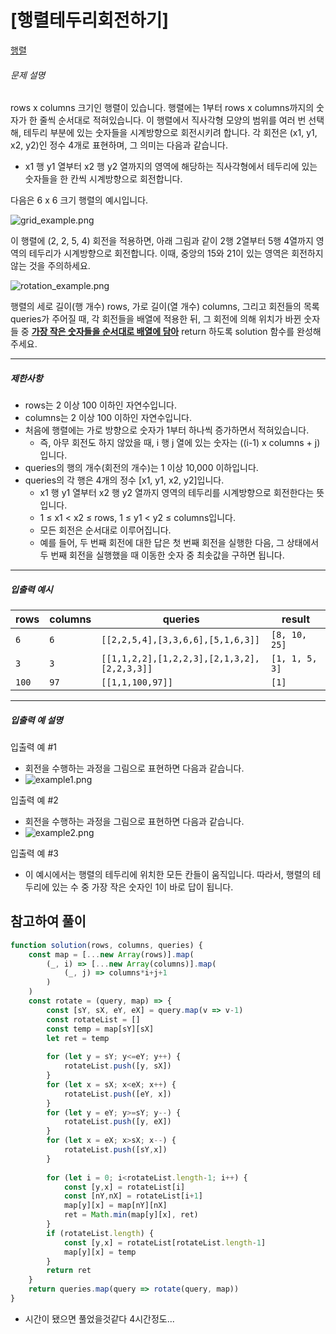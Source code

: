 # [행렬테두리회전하기]

[행렬](https://school.programmers.co.kr/learn/courses/30/lessons/77485)

###### 문제 설명

rows x columns 크기인 행렬이 있습니다. 행렬에는 1부터 rows x columns까지의 숫자가 한 줄씩 순서대로 적혀있습니다. 이 행렬에서 직사각형 모양의 범위를 여러 번 선택해, 테두리 부분에 있는 숫자들을 시계방향으로 회전시키려 합니다. 각 회전은 (x1, y1, x2, y2)인 정수 4개로 표현하며, 그 의미는 다음과 같습니다.

-   x1 행 y1 열부터 x2 행 y2 열까지의 영역에 해당하는 직사각형에서 테두리에 있는 숫자들을 한 칸씩 시계방향으로 회전합니다.

다음은 6 x 6 크기 행렬의 예시입니다.

![grid_example.png](https://grepp-programmers.s3.ap-northeast-2.amazonaws.com/files/ybm/4c3c0fab-11f4-43b6-b290-6f4017e9379f/grid_example.png)

이 행렬에 (2, 2, 5, 4) 회전을 적용하면, 아래 그림과 같이 2행 2열부터 5행 4열까지 영역의 테두리가 시계방향으로 회전합니다. 이때, 중앙의 15와 21이 있는 영역은 회전하지 않는 것을 주의하세요.

![rotation_example.png](https://grepp-programmers.s3.ap-northeast-2.amazonaws.com/files/ybm/962df137-5c71-4091-ad9f-8e322910c1ab/rotation_example.png)

행렬의 세로 길이(행 개수) rows, 가로 길이(열 개수) columns, 그리고 회전들의 목록 queries가 주어질 때, 각 회전들을 배열에 적용한 뒤, 그 회전에 의해 위치가 바뀐 숫자들 중 <u><strong>가장 작은 숫자들을 순서대로 배열에 담아</strong></u> return 하도록 solution 함수를 완성해주세요.

___

##### 제한사항

-   rows는 2 이상 100 이하인 자연수입니다.
-   columns는 2 이상 100 이하인 자연수입니다.
-   처음에 행렬에는 가로 방향으로 숫자가 1부터 하나씩 증가하면서 적혀있습니다.
    -   즉, 아무 회전도 하지 않았을 때, i 행 j 열에 있는 숫자는 ((i-1) x columns + j)입니다.
-   queries의 행의 개수(회전의 개수)는 1 이상 10,000 이하입니다.
-   queries의 각 행은 4개의 정수 \[x1, y1, x2, y2\]입니다.
    -   x1 행 y1 열부터 x2 행 y2 열까지 영역의 테두리를 시계방향으로 회전한다는 뜻입니다.
    -   1 ≤ x1 < x2 ≤ rows, 1 ≤ y1 < y2 ≤ columns입니다.
    -   모든 회전은 순서대로 이루어집니다.
    -   예를 들어, 두 번째 회전에 대한 답은 첫 번째 회전을 실행한 다음, 그 상태에서 두 번째 회전을 실행했을 때 이동한 숫자 중 최솟값을 구하면 됩니다.

___

##### 입출력 예시

| rows | columns | queries | result |
| --- | --- | --- | --- |
| `6` | `6` | `[[2,2,5,4],[3,3,6,6],[5,1,6,3]]` | `[8, 10, 25]` |
| `3` | `3` | `[[1,1,2,2],[1,2,2,3],[2,1,3,2],[2,2,3,3]]` | `[1, 1, 5, 3]` |
| `100` | `97` | `[[1,1,100,97]]` | `[1]` |

___

##### 입출력 예 설명

입출력 예 #1

-   회전을 수행하는 과정을 그림으로 표현하면 다음과 같습니다.
-   ![example1.png](https://grepp-programmers.s3.ap-northeast-2.amazonaws.com/files/ybm/8c8cdd84-d0ec-4b9d-bdf7-f100d0098c5e/example1.png)

입출력 예 #2

-   회전을 수행하는 과정을 그림으로 표현하면 다음과 같습니다.
-   ![example2.png](https://grepp-programmers.s3.ap-northeast-2.amazonaws.com/files/ybm/e3fce2bf-9da9-41e4-926a-5d19b4f31188/example2.png)

입출력 예 #3

-   이 예시에서는 행렬의 테두리에 위치한 모든 칸들이 움직입니다. 따라서, 행렬의 테두리에 있는 수 중 가장 작은 숫자인 1이 바로 답이 됩니다.

## 참고하여 풀이

```javascript
function solution(rows, columns, queries) {
    const map = [...new Array(rows)].map(
        (_, i) => [...new Array(columns)].map(
            (_, j) => columns*i+j+1
        )
    )
    const rotate = (query, map) => {
        const [sY, sX, eY, eX] = query.map(v => v-1)
        const rotateList = []
        const temp = map[sY][sX]
        let ret = temp
        
        for (let y = sY; y<=eY; y++) {
            rotateList.push([y, sX])
        }
        for (let x = sX; x<eX; x++) {
            rotateList.push([eY, x])
        }
        for (let y = eY; y>=sY; y--) {
            rotateList.push([y, eX])
        }
        for (let x = eX; x>sX; x--) {
            rotateList.push([sY,x])
        }
        
        for (let i = 0; i<rotateList.length-1; i++) {
            const [y,x] = rotateList[i]
            const [nY,nX] = rotateList[i+1]
            map[y][x] = map[nY][nX]
            ret = Math.min(map[y][x], ret)
        }
        if (rotateList.length) {
            const [y,x] = rotateList[rotateList.length-1]
            map[y][x] = temp
        }
        return ret
    }
    return queries.map(query => rotate(query, map))
}
```

- 시간이 됐으면 풀었을것같다 4시간정도...
